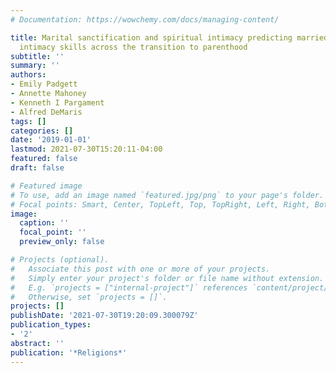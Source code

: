 ```yaml
---
# Documentation: https://wowchemy.com/docs/managing-content/

title: Marital sanctification and spiritual intimacy predicting married couples’ observed
  intimacy skills across the transition to parenthood
subtitle: ''
summary: ''
authors:
- Emily Padgett
- Annette Mahoney
- Kenneth I Pargament
- Alfred DeMaris
tags: []
categories: []
date: '2019-01-01'
lastmod: 2021-07-30T15:20:11-04:00
featured: false
draft: false

# Featured image
# To use, add an image named `featured.jpg/png` to your page's folder.
# Focal points: Smart, Center, TopLeft, Top, TopRight, Left, Right, BottomLeft, Bottom, BottomRight.
image:
  caption: ''
  focal_point: ''
  preview_only: false

# Projects (optional).
#   Associate this post with one or more of your projects.
#   Simply enter your project's folder or file name without extension.
#   E.g. `projects = ["internal-project"]` references `content/project/deep-learning/index.md`.
#   Otherwise, set `projects = []`.
projects: []
publishDate: '2021-07-30T19:20:09.300079Z'
publication_types:
- '2'
abstract: ''
publication: '*Religions*'
---
```

